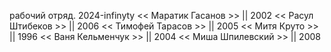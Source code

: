 рабочий отряд. 2024-infinyty
<< Маратик Гасанов >> || 2002
<< Расул Штибеков >> || 2006
<< Тимофей Тарасов >> || 2005
<< Митя Круто >> || 1996
<< Ваня Кельменчук >> || 2004
<< Миша Шпилевский >> || 2008
